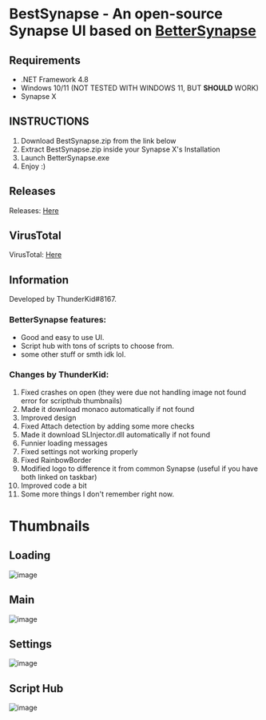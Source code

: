 # BestSynapse - An open-source Synapse UI based on [BetterSynapse](https://github.com/rice-cracker-2234/BetterSynapse)
## Requirements
 - .NET Framework 4.8
 - Windows 10/11 (NOT TESTED WITH WINDOWS 11, BUT **SHOULD** WORK)
 - Synapse X

## INSTRUCTIONS

1. Download BestSynapse.zip from the link below
2. Extract BestSynapse.zip inside your Synapse X's Installation
3. Launch BetterSynapse.exe
4. Enjoy :)

## Releases
Releases: [Here](https://github.com/L1ghtingBolt/BestSynapse/releases)

## VirusTotal
VirusTotal: [Here](https://www.virustotal.com/gui/file-analysis/MDNkZDMxZGNiZmZjYmZkZmZhZmJhZWFkZmI2Y2UzMGQ6MTYzMTg1NzAzOQ==)

## Information
Developed by ThunderKid#8167.

### BetterSynapse features:

 - Good and easy to use UI.
 - Script hub with tons of scripts to choose from.
 - some other stuff or smth idk lol.

### Changes by ThunderKid:
1. Fixed crashes on open (they were due not handling image not found error for scripthub thumbnails)
2. Made it download monaco automatically if not found
3. Improved design
4. Fixed Attach detection by adding some more checks
5. Made it download SLInjector.dll automatically if not found
6. Funnier loading messages
7. Fixed settings not working properly
8. Fixed RainbowBorder
9. Modified logo to difference it from common Synapse (useful if you have both linked on taskbar)
10. Improved code a bit
11. Some more things I don't remember right now.

# Thumbnails
## Loading
![image](https://user-images.githubusercontent.com/82386159/158056512-650d8543-a50c-4afd-b07c-8ac9b9fbb2b5.png)
## Main
![image](https://user-images.githubusercontent.com/82386159/158056517-a4c6beb1-dfbc-4921-b43a-13de062e7acd.png)
## Settings
![image](https://user-images.githubusercontent.com/82386159/158056523-cceb0e3e-1527-417f-a8d7-71eaaadd6ee8.png)
## Script Hub
![image](https://user-images.githubusercontent.com/82386159/158056539-cd795673-b60a-45ff-87f3-ccebb3cce759.png)
